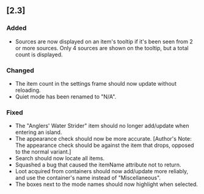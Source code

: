 ## [2.3]
### Added
- Sources are now displayed on an item's tooltip if it's been seen from 2 or more sources. Only 4 sources are shown on the tooltip, but a total count is displayed.

### Changed
- The item count in the settings frame should now update without reloading.
- Quiet mode has been renamed to "N/A".

### Fixed
- The "Anglers' Water Strider" item should no longer add/update when entering an island.
- The appearance check should now be more accurate. [Author's Note: The appearance check should be against the item that drops, opposed to the normal variant.]
- Search should now locate all items.
- Squashed a bug that caused the itemName attribute not to return.
- Loot acquired from containers should now add/update more reliably, and use the container's name instead of "Miscellaneous".
- The boxes next to the mode names should now highlight when selected.
